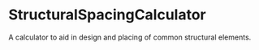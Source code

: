 # StructuralSpacingCalculator
A calculator to aid in design and placing of common structural elements.
